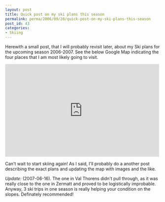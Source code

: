 ```yaml
---
layout: post
title: Quick post on my ski plans this season
permalink: perma/2006/09/20/quick-post-on-my-ski-plans-this-season
post_id: 43
categories: 
- Skiing
---
```


Herewith a small post, that I will probably revisit later, about my Ski plans
for the upcoming season 2006-2007. See the below Google Map indicating the four
places that I am  most likely going to visit.

<iframe width="500" scrolling="no" height="300" frameborder="0" title="Skitravels" src="http://www.jilles.net/wp-content/kmz/test2.html"> &amp;lt;p&amp;gt;asdflskjdf&amp;lt;/p&amp;gt;</iframe>

Can't wait to start skiing again! As I said, I'll probably do a another post
describing the exact plans and updating the map with images and the like.

*Update:* (2007-06-16). The one in Val Thorens didn't pull through, as it was
really close to the one in Zermatt and proved to be logistically improbable.
Anyway, 3 ski trips in one season is really helping your condition on the
slopes. Definately recommended!
